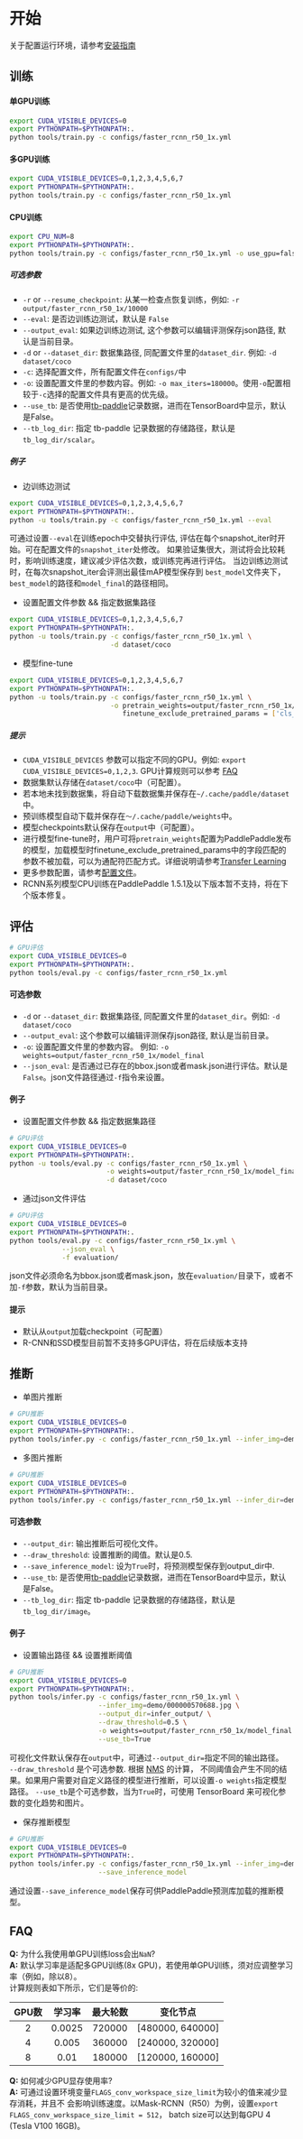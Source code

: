 # 开始

关于配置运行环境，请参考[安装指南](INSTALL_cn.md)


## 训练


#### 单GPU训练


```bash
export CUDA_VISIBLE_DEVICES=0
export PYTHONPATH=$PYTHONPATH:.
python tools/train.py -c configs/faster_rcnn_r50_1x.yml
```

#### 多GPU训练


```bash
export CUDA_VISIBLE_DEVICES=0,1,2,3,4,5,6,7
export PYTHONPATH=$PYTHONPATH:.
python tools/train.py -c configs/faster_rcnn_r50_1x.yml
```

#### CPU训练

```bash
export CPU_NUM=8
export PYTHONPATH=$PYTHONPATH:.
python tools/train.py -c configs/faster_rcnn_r50_1x.yml -o use_gpu=false
```

##### 可选参数

- `-r` or `--resume_checkpoint`: 从某一检查点恢复训练，例如: `-r output/faster_rcnn_r50_1x/10000`
- `--eval`: 是否边训练边测试，默认是 `False`
- `--output_eval`: 如果边训练边测试, 这个参数可以编辑评测保存json路径, 默认是当前目录。
- `-d` or `--dataset_dir`: 数据集路径, 同配置文件里的`dataset_dir`. 例如: `-d dataset/coco`
- `-c`: 选择配置文件，所有配置文件在`configs/`中
- `-o`: 设置配置文件里的参数内容。例如: `-o max_iters=180000`。使用`-o`配置相较于`-c`选择的配置文件具有更高的优先级。
- `--use_tb`: 是否使用[tb-paddle](https://github.com/linshuliang/tb-paddle)记录数据，进而在TensorBoard中显示，默认是False。
- `--tb_log_dir`: 指定 tb-paddle 记录数据的存储路径，默认是`tb_log_dir/scalar`。

##### 例子

- 边训练边测试

```bash
export CUDA_VISIBLE_DEVICES=0,1,2,3,4,5,6,7
export PYTHONPATH=$PYTHONPATH:.
python -u tools/train.py -c configs/faster_rcnn_r50_1x.yml --eval
```

可通过设置`--eval`在训练epoch中交替执行评估, 评估在每个snapshot\_iter时开始。可在配置文件的`snapshot_iter`处修改。
如果验证集很大，测试将会比较耗时，影响训练速度，建议减少评估次数，或训练完再进行评估。
当边训练边测试时，在每次snapshot\_iter会评测出最佳mAP模型保存到
`best_model`文件夹下，`best_model`的路径和`model_final`的路径相同。

- 设置配置文件参数 && 指定数据集路径

```bash
export CUDA_VISIBLE_DEVICES=0,1,2,3,4,5,6,7
export PYTHONPATH=$PYTHONPATH:.
python -u tools/train.py -c configs/faster_rcnn_r50_1x.yml \
                         -d dataset/coco
```

- 模型fine-tune
```bash
export CUDA_VISIBLE_DEVICES=0,1,2,3,4,5,6,7
export PYTHONPATH=$PYTHONPATH:.
python -u tools/train.py -c configs/faster_rcnn_r50_1x.yml \
                         -o pretrain_weights=output/faster_rcnn_r50_1x/model_final/ \
                            finetune_exclude_pretrained_params = ['cls_score','bbox_pred']
```

##### 提示

- `CUDA_VISIBLE_DEVICES` 参数可以指定不同的GPU。例如: `export CUDA_VISIBLE_DEVICES=0,1,2,3`. GPU计算规则可以参考 [FAQ](#faq)
- 数据集默认存储在`dataset/coco`中（可配置）。
- 若本地未找到数据集，将自动下载数据集并保存在`~/.cache/paddle/dataset`中。
- 预训练模型自动下载并保存在`〜/.cache/paddle/weights`中。
- 模型checkpoints默认保存在`output`中（可配置）。
- 进行模型fine-tune时，用户可将`pretrain_weights`配置为PaddlePaddle发布的模型，加载模型时finetune_exclude_pretrained_params中的字段匹配的参数不被加载，可以为通配符匹配方式。详细说明请参考[Transfer Learning](TRANSFER_LEARNING_cn.md)
- 更多参数配置，请参考[配置文件](../configs)。
- RCNN系列模型CPU训练在PaddlePaddle 1.5.1及以下版本暂不支持，将在下个版本修复。


## 评估


```bash
# GPU评估
export CUDA_VISIBLE_DEVICES=0
export PYTHONPATH=$PYTHONPATH:.
python tools/eval.py -c configs/faster_rcnn_r50_1x.yml
```

#### 可选参数

- `-d` or `--dataset_dir`: 数据集路径, 同配置文件里的`dataset_dir`。例如: `-d dataset/coco`
- `--output_eval`: 这个参数可以编辑评测保存json路径, 默认是当前目录。
- `-o`: 设置配置文件里的参数内容。 例如: `-o weights=output/faster_rcnn_r50_1x/model_final`
- `--json_eval`: 是否通过已存在的bbox.json或者mask.json进行评估。默认是`False`。json文件路径通过`-f`指令来设置。

#### 例子

- 设置配置文件参数 && 指定数据集路径
```bash
# GPU评估
export CUDA_VISIBLE_DEVICES=0
export PYTHONPATH=$PYTHONPATH:.
python -u tools/eval.py -c configs/faster_rcnn_r50_1x.yml \
                        -o weights=output/faster_rcnn_r50_1x/model_final \
                        -d dataset/coco
```

- 通过json文件评估
```bash
# GPU评估
export CUDA_VISIBLE_DEVICES=0
export PYTHONPATH=$PYTHONPATH:.
python tools/eval.py -c configs/faster_rcnn_r50_1x.yml \
             --json_eval \
             -f evaluation/
```

json文件必须命名为bbox.json或者mask.json，放在`evaluation/`目录下，或者不加`-f`参数，默认为当前目录。

#### 提示

- 默认从`output`加载checkpoint（可配置）
- R-CNN和SSD模型目前暂不支持多GPU评估，将在后续版本支持


## 推断


- 单图片推断

```bash
# GPU推断
export CUDA_VISIBLE_DEVICES=0
export PYTHONPATH=$PYTHONPATH:.
python tools/infer.py -c configs/faster_rcnn_r50_1x.yml --infer_img=demo/000000570688.jpg
```

- 多图片推断

```bash
# GPU推断
export CUDA_VISIBLE_DEVICES=0
export PYTHONPATH=$PYTHONPATH:.
python tools/infer.py -c configs/faster_rcnn_r50_1x.yml --infer_dir=demo
```

#### 可选参数

- `--output_dir`: 输出推断后可视化文件。
- `--draw_threshold`: 设置推断的阈值。默认是0.5.
- `--save_inference_model`: 设为`True`时，将预测模型保存到output\_dir中.
- `--use_tb`: 是否使用[tb-paddle](https://github.com/linshuliang/tb-paddle)记录数据，进而在TensorBoard中显示，默认是False。
- `--tb_log_dir`: 指定 tb-paddle 记录数据的存储路径，默认是`tb_log_dir/image`。

#### 例子

- 设置输出路径 && 设置推断阈值

```bash
# GPU推断
export CUDA_VISIBLE_DEVICES=0
export PYTHONPATH=$PYTHONPATH:.
python tools/infer.py -c configs/faster_rcnn_r50_1x.yml \
                      --infer_img=demo/000000570688.jpg \
                      --output_dir=infer_output/ \
                      --draw_threshold=0.5 \
                      -o weights=output/faster_rcnn_r50_1x/model_final \
                      --use_tb=True
```


可视化文件默认保存在`output`中，可通过`--output_dir=`指定不同的输出路径。  
`--draw_threshold` 是个可选参数. 根据 [NMS](https://ieeexplore.ieee.org/document/1699659) 的计算，
不同阈值会产生不同的结果。如果用户需要对自定义路径的模型进行推断，可以设置`-o weights`指定模型路径。
`--use_tb`是个可选参数，当为`True`时，可使用 TensorBoard 来可视化参数的变化趋势和图片。

- 保存推断模型

```bash
# GPU推断
export CUDA_VISIBLE_DEVICES=0
export PYTHONPATH=$PYTHONPATH:.
python tools/infer.py -c configs/faster_rcnn_r50_1x.yml --infer_img=demo/000000570688.jpg \
                      --save_inference_model
```

通过设置`--save_inference_model`保存可供PaddlePaddle预测库加载的推断模型。


## FAQ

**Q:**  为什么我使用单GPU训练loss会出`NaN`? </br>
**A:**  默认学习率是适配多GPU训练(8x GPU)，若使用单GPU训练，须对应调整学习率（例如，除以8）。  
计算规则表如下所示，它们是等价的: </br>  


| GPU数  | 学习率  | 最大轮数 | 变化节点       |  
| :---------: | :------------: | :-------: | :--------------: |  
| 2           | 0.0025         | 720000    | [480000, 640000] |
| 4           | 0.005          | 360000    | [240000, 320000] |
| 8           | 0.01           | 180000    | [120000, 160000] |


**Q:**  如何减少GPU显存使用率? </br>
**A:**  可通过设置环境变量`FLAGS_conv_workspace_size_limit`为较小的值来减少显存消耗，并且不
会影响训练速度。以Mask-RCNN（R50）为例，设置`export FLAGS_conv_workspace_size_limit = 512`，
batch size可以达到每GPU 4 (Tesla V100 16GB)。
